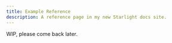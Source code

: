 ```yaml
---
title: Example Reference
description: A reference page in my new Starlight docs site.
---
```


WIP, please come back later.
